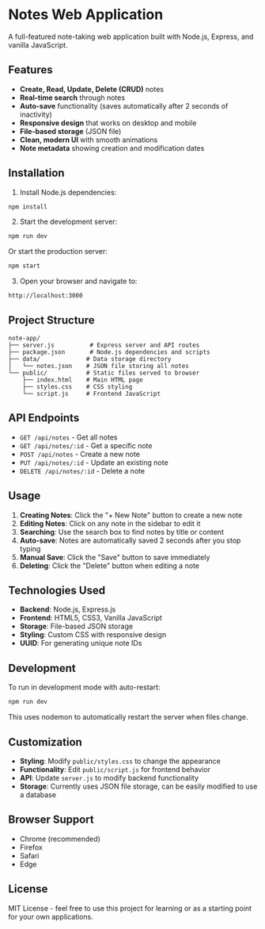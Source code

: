 # Notes Web Application

A full-featured note-taking web application built with Node.js, Express, and vanilla JavaScript.

## Features

- **Create, Read, Update, Delete (CRUD)** notes
- **Real-time search** through notes
- **Auto-save** functionality (saves automatically after 2 seconds of inactivity)
- **Responsive design** that works on desktop and mobile
- **File-based storage** (JSON file)
- **Clean, modern UI** with smooth animations
- **Note metadata** showing creation and modification dates

## Installation

1. Install Node.js dependencies:
```bash
npm install
```

2. Start the development server:
```bash
npm run dev
```

Or start the production server:
```bash
npm start
```

3. Open your browser and navigate to:
```
http://localhost:3000
```

## Project Structure

```
note-app/
├── server.js          # Express server and API routes
├── package.json       # Node.js dependencies and scripts
├── data/             # Data storage directory
│   └── notes.json    # JSON file storing all notes
└── public/           # Static files served to browser
    ├── index.html    # Main HTML page
    ├── styles.css    # CSS styling
    └── script.js     # Frontend JavaScript
```

## API Endpoints

- `GET /api/notes` - Get all notes
- `GET /api/notes/:id` - Get a specific note
- `POST /api/notes` - Create a new note
- `PUT /api/notes/:id` - Update an existing note
- `DELETE /api/notes/:id` - Delete a note

## Usage

1. **Creating Notes**: Click the "+ New Note" button to create a new note
2. **Editing Notes**: Click on any note in the sidebar to edit it
3. **Searching**: Use the search box to find notes by title or content
4. **Auto-save**: Notes are automatically saved 2 seconds after you stop typing
5. **Manual Save**: Click the "Save" button to save immediately
6. **Deleting**: Click the "Delete" button when editing a note

## Technologies Used

- **Backend**: Node.js, Express.js
- **Frontend**: HTML5, CSS3, Vanilla JavaScript
- **Storage**: File-based JSON storage
- **Styling**: Custom CSS with responsive design
- **UUID**: For generating unique note IDs

## Development

To run in development mode with auto-restart:
```bash
npm run dev
```

This uses nodemon to automatically restart the server when files change.

## Customization

- **Styling**: Modify `public/styles.css` to change the appearance
- **Functionality**: Edit `public/script.js` for frontend behavior
- **API**: Update `server.js` to modify backend functionality
- **Storage**: Currently uses JSON file storage, can be easily modified to use a database

## Browser Support

- Chrome (recommended)
- Firefox
- Safari
- Edge

## License

MIT License - feel free to use this project for learning or as a starting point for your own applications.

